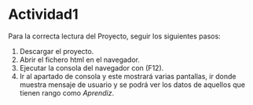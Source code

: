 # Actividad1
 Para la correcta lectura del Proyecto, seguir los siguientes pasos: 
1.	Descargar el proyecto. 
2.	Abrir el fichero html en el navegador. 
3.	Ejecutar la consola del navegador con (F12).
4.	Ir al apartado de consola y este mostrará varias pantallas, ir donde muestra mensaje de usuario y se podrá ver los datos de aquellos que tienen rango como *Aprendiz*. 

